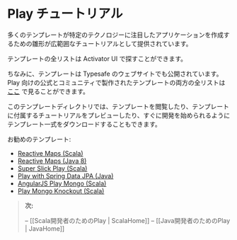 <!--- Copyright (C) 2009-2013 Typesafe Inc. <http://www.typesafe.com> -->
<!--
# Play Tutorials
-->
# Play チュートリアル

<!--
Many Activator templates come with comprehensive tutorials that guide you to creating an application using the technologies featured by that template.
-->
多くのテンプレートが特定のテクノロジーに注目したアプリケーションを作成するための雛形が広範囲なチュートリアルとして提供されています。

<!--
A full list of templates can be discovered in the Activator UI.
-->
テンプレートの全リストは Activator UI で探すことができます。

<!--
Additionally, templates are also published on the Typesafe website, a full list of both official and community contributed templates for Play can be found [here](https://typesafe.com/activator/templates#filter:play).
-->
ちなみに、テンプレートは Typesafe のウェブサイトでも公開されています。 Play 向けの公式とコミュニティで製作されたテンプレートの両方の全リストは [ここ](https://typesafe.com/activator/templates#filter:play) で見ることができます。

<!--
The template directory allows you to browse templates, preview the tutorials that come with the templates, and even download self contained template bundles that allow you to get quickly started with a template.
-->
このテンプレートディレクトリでは、テンプレートを閲覧したり、テンプレートに付属するチュートリアルをプレビューしたり、すぐに開発を始められるようにテンプレート一式をダウンロードすることもできます。

<!--
Some tutorials we recommend:
-->
お勧めのテンプレート:

* [Reactive Maps (Scala)](https://typesafe.com/activator/template/reactive-maps)
* [Reactive Maps (Java 8)](https://typesafe.com/activator/template/reactive-maps-java)
* [Super Slick Play (Scala)](https://typesafe.com/activator/template/play-slick)
* [Play with Spring Data JPA (Java)](https://typesafe.com/activator/template/play-spring-data-jpa)
* [AngularJS Play Mongo (Scala)](https://typesafe.com/activator/template/modern-web-template)
* [Play Mongo Knockout (Scala)](https://typesafe.com/activator/template/play-mongo-knockout)

<!--
> **Next:** 
>
> – [[Play for Scala developers | ScalaHome]]
> – [[Play for Java developers | JavaHome]]
-->

> **次:** 
>
> – [[Scala開発者のためのPlay | ScalaHome]]
> – [[Java開発者のためのPlay | JavaHome]]
